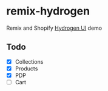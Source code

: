 # remix-hydrogen

Remix and Shopify [Hydrogen UI](https://shopify.dev/custom-storefronts/hydrogen/alternate-frameworks#get-started-with-hydrogen-ui) demo

## Todo
- [x] Collections
- [x] Products
- [x] PDP
- [ ] Cart
